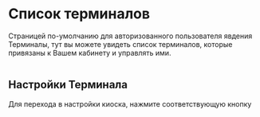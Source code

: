 # Список терминалов

Страницей по-умолчанию для авторизованного пользователя явдения Терминалы, тут вы можете увидеть список терминалов, которые привязаны к Вашем кабинету и управлять ими.&#x20;

<figure><img src="https://lh7-rt.googleusercontent.com/docsz/AD_4nXc5WXrH5e8H-cbL5seCISOGd_W87z1L7kedlvSLc2mzk3vVwIw6TEVJOt3kIxxhuGJOrnqNgIJUX_MKtLH14YCsL3XkFE1vCBA90hE4Tq00HWPRNsPeLj_hDZCqDO1asnar_axp?key=Qqf4jZ8BiO270BqT8rE1m37I" alt=""><figcaption></figcaption></figure>

## Настройки Терминала

Для перехода в настройки киоска, нажмите соответствующую кнопку

<figure><img src="https://lh7-rt.googleusercontent.com/docsz/AD_4nXcqvwnI25iuLTr4qWEOHX9Cr9T6HmZq_bE6d-kzKmimd7SBfjoOOQSqPlsYeIaHiXtr-hJyAdgaRFat3PhEgFkKr2U3oHdq5E-WaailihTCSoTMDS1lGMMw6EgRAYrXWNzUsQozNA?key=Qqf4jZ8BiO270BqT8rE1m37I" alt=""><figcaption></figcaption></figure>
